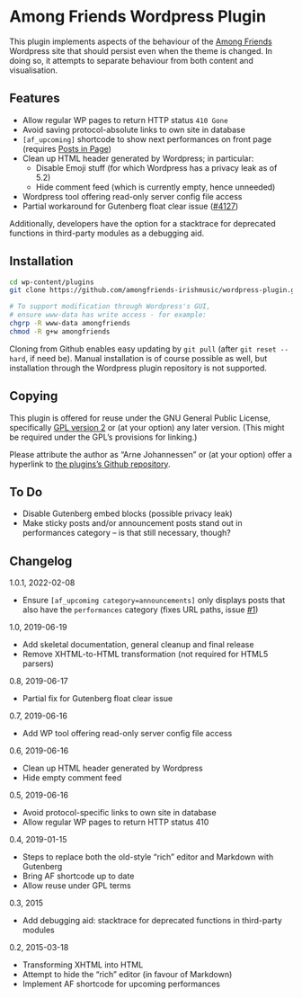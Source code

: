 Among Friends Wordpress Plugin
==============================

This plugin implements aspects of the behaviour of the [Among Friends][]
Wordpress site that should persist even when the theme is changed. In doing
so, it attempts to separate behaviour from both content and visualisation.

[Among Friends]: https://www.amongfriends.de/


Features
--------

- Allow regular WP pages to return HTTP status `410 Gone`
- Avoid saving protocol-absolute links to own site in database
- `[af_upcoming]` shortcode to show next performances on front page
  (requires [Posts in Page][])
- Clean up HTML header generated by Wordpress; in particular:
  - Disable Emoji stuff (for which Wordpress has a privacy leak as of 5.2)
  - Hide comment feed (which is currently empty, hence unneeded)
- Wordpress tool offering read-only server config file access
- Partial workaround for Gutenberg float clear issue ([#4127])

Additionally, developers have the option for a stacktrace for deprecated
functions in third-party modules as a debugging aid.

[Posts in Page]: https://ivycat.com/wordpress/wordpress-plugins/posts-in-page/
[#4127]: https://github.com/WordPress/gutenberg/issues/4127


Installation
------------

```sh
cd wp-content/plugins
git clone https://github.com/amongfriends-irishmusic/wordpress-plugin.git amongfriends

# To support modification through Wordpress's GUI,
# ensure www-data has write access - for example:
chgrp -R www-data amongfriends
chmod -R g+w amongfriends
```

Cloning from Github enables easy updating by `git pull` (after `git reset
--hard`, if need be). Manual installation is of course possible as well,
but installation through the Wordpress plugin repository is not supported.


Copying
-------

This plugin is offered for reuse under the GNU General Public License,
specifically [GPL version 2][] or (at your option) any later version.
(This might be required under the GPL’s provisions for linking.)

Please attribute the author as “Arne Johannessen” or (at your option)
offer a hyperlink to [the plugins’s Github repository][].

[GPL version 2]: https://github.com/amongfriends-irishmusic/wordpress-plugin/blob/master/LICENSE
[the plugins’s Github repository]: https://github.com/amongfriends-irishmusic/wordpress-plugin


To Do
-----

- Disable Gutenberg embed blocks (possible privacy leak)
- Make sticky posts and/or announcement posts stand out in performances
  category – is that still necessary, though?


Changelog
---------

1.0.1, 2022-02-08
- Ensure `[af_upcoming category=announcements]` only displays posts that
  also have the `performances` category (fixes URL paths, issue [#1][])

[#1]: https://github.com/amongfriends-irishmusic/wordpress-plugin/issues/1

1.0, 2019-06-19
- Add skeletal documentation, general cleanup and final release
- Remove XHTML-to-HTML transformation (not required for HTML5 parsers)

0.8, 2019-06-17
- Partial fix for Gutenberg float clear issue 

0.7, 2019-06-16
- Add WP tool offering read-only server config file access

0.6, 2019-06-16
- Clean up HTML header generated by Wordpress
- Hide empty comment feed

0.5, 2019-06-16
- Avoid protocol-specific links to own site in database
- Allow regular WP pages to return HTTP status 410

0.4, 2019-01-15
- Steps to replace both the old-style “rich” editor and Markdown with Gutenberg
- Bring AF shortcode up to date
- Allow reuse under GPL terms

0.3, 2015
- Add debugging aid: stacktrace for deprecated functions in third-party modules

0.2, 2015-03-18
- Transforming XHTML into HTML
- Attempt to hide the “rich” editor (in favour of Markdown)
- Implement AF shortcode for upcoming performances
